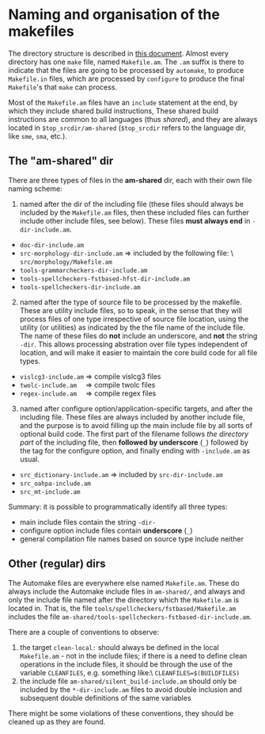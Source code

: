 # Naming and organisation of the makefiles

The directory structure is described in [this document](NewinfraCatalogues.html). Almost every
directory has one `make` file, named `Makefile.am`. The `.am` suffix is
there to indicate that the files are going to be processed by `automake`, to
produce `Makefile.in` files, which are processed by `configure` to produce
the final `Makefile`'s that `make` can process.

Most of the `Makefile.am` files have an `include` statement at the end, by
which they include shared build instructions, These shared build instructions
are common to all languages (thus _shared_), and they are always located in
`$top_srcdir/am-shared` (`$top_srcdir` refers to the language dir, like
`sme`, `sma`, etc.).

## The "am-shared" dir

There are three types of files in the **am-shared** dir, each with their own
file naming scheme:

1. named after the dir of the including file (these files should always be
   included by the `Makefile.am` files, then these included files can further
   include other include files, see below). These files **must always end** in
   `-dir-include.am`.

- `doc-dir-include.am`
- `src-morphology-dir-include.am` => included by the following file: \\
  `src/morphology/Makefile.am`
- `tools-grammarcheckers-dir-include.am`
- `tools-spellcheckers-fstbased-hfst-dir-include.am`
- `tools-spellcheckers-dir-include.am`

2. named after the type of source file to be processed by the makefile. These
   are utility include files, so to speak, in the sense that they will process
   files of one type irrespective of source file location, using the utility (or
   utilities) as indicated by the the file name of the include file. The name of
   these files do **not** include an underscore, and **not** the string
   `-dir`. This allows processing abstration over file types independent of
   location, and will make it easier to maintain the core build code for all
   file types.

- `vislcg3-include.am` => compile vislcg3 files
- `twolc-include.am  ` => compile twolc files
- `regex-include.am  ` => compile regex files

3. named after configure option/application-specific targets, and after the
   including file. These files are always included by another include file, and
   the purpose is to avoid filling up the main include file by all sorts of
   optional build code. The first part of the filename follows
   _the directory part_ of the including file, then **followed by underscore**
   (`_`) followed by the tag for the configure option, and finally ending
   with `-include.am` as usual.

- `src_dictionary-include.am` => included by `src-dir-include.am`
- `src_oahpa-include.am`
- `src_mt-include.am`

Summary: it is possible to programmatically identify all three types:

- main include files contain the string `-dir-`
- configure option include files contain **underscore** (`_`)
- general compilation file names based on source type include neither

## Other (regular) dirs

The Automake files are everywhere else named `Makefile.am`.
These do always include the Automake include files in `am-shared/`, and always
and only the include file named after the directory which the `Makefile.am` is
located in. That is, the file `tools/spellcheckers/fstbased/Makefile.am`
includes the file `am-shared/tools-spellcheckers-fstbased-dir-include.am`.

There are a couple of conventions to observe:

1. the target `clean-local:` should always be defined in the local
   `Makefile.am` - not in the include files; if there is a need to define
   clean operations in the include files, it should be through the use of the
   variable `CLEANFILES`, e.g. something like:\\
   `CLEANFILES=$(BUILDFILES)`
1. the include file `am-shared/silent_build-include.am` should only be included
   by the `*-dir-include.am` files to avoid double inclusion and subsequent
   double definitions of the same variables

There might be some violations of these conventions, they should be cleaned up
as they are found.

